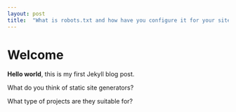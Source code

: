 ```yaml
---
layout: post
title:  "What is robots.txt and how have you configure it for your site?"
---
```


# Welcome

**Hello world**, this is my first Jekyll blog post.

What do you think of static site generators?

What type of projects are they suitable for?